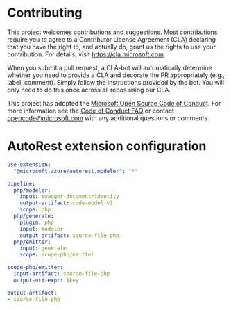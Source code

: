 
# Contributing

This project welcomes contributions and suggestions.  Most contributions require you to agree to a
Contributor License Agreement (CLA) declaring that you have the right to, and actually do, grant us
the rights to use your contribution. For details, visit https://cla.microsoft.com.

When you submit a pull request, a CLA-bot will automatically determine whether you need to provide
a CLA and decorate the PR appropriately (e.g., label, comment). Simply follow the instructions
provided by the bot. You will only need to do this once across all repos using our CLA.

This project has adopted the [Microsoft Open Source Code of Conduct](https://opensource.microsoft.com/codeofconduct/).
For more information see the [Code of Conduct FAQ](https://opensource.microsoft.com/codeofconduct/faq/) or
contact [opencode@microsoft.com](mailto:opencode@microsoft.com) with any additional questions or comments.

# AutoRest extension configuration

``` yaml
use-extension:
  "@microsoft.azure/autorest.modeler": "*"

pipeline:
  php/modeler:
    input: swagger-document/identity
    output-artifact: code-model-v1
    scope: php
  php/generate:
    plugin: php
    input: modeler
    output-artifact: source-file-php
  php/emitter:
    input: generate
    scope: scope-php/emitter

scope-php/emitter:
  input-artifact: source-file-php
  output-uri-expr: $key

output-artifact:
- source-file-php
```